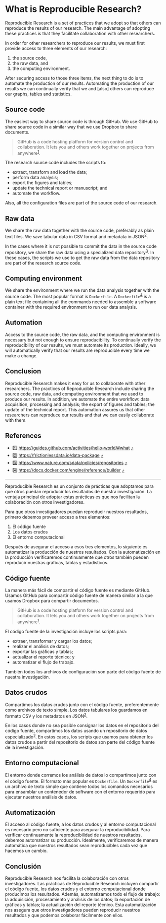 # What is Reproducible Research?

Reproducible Research is a set of practices that we adopt so that others can reproduce the results
of our research. The main advantage of adopting these practices is that they facilitate
collaboration with other researchers.

In order for other researchers to reproduce our results, we must first provide access to three
elements of our research:

1. the source code,
1. the raw data, and
1. the computing environment.

After securing access to those three items, the next thing to do is to automate the production of
our results. Automating the production of our results we can continually verify that we and [also]
others can reproduce our graphs, tables and statistics.

## Source code

The easiest way to share source code is through GitHub. We use GitHub to share source code in a
similar way that we use Dropbox to share documents.

> GitHub is a code hosting platform for version control and collaboration. It lets you and others
> work together on projects from anywhere<sup id = "1">[1](#github)</sup>.

The research source code includes the scripts to:

- extract, transform and load the data;
- perform data analysis;
- export the figures and tables;
- update the technical report or manuscript; and
- automate the workflow.

Also, all the configuration files are part of the source code of our research.

## Raw data

We share the raw data together with the source code, preferably as plain text files. We save tabular
data in CSV format and metadata in JSON<sup id = "2">[2](#datapackage)</sup>.

In the cases where it is not possible to commit the data in the source code repository, we share the
raw data using a specialized data repository<sup id = "3">[3](#data-repos)</sup>. In these cases,
the scripts we use to get the raw data from the data repository are part of the research source
code.

## Computing environment

We share the environment where we run the data analysis together with the source code. The most
popular format is `Dockerfile`. A `Dockerfile`<sup id ="4">[4](#dockerfile)</sup> is a plain text
file containing all the commands needed to assemble a software container with the required
environment to run our data analysis.

## Automation

Access to the source code, the raw data, and the computing environment is necessary but not enough
to ensure reproducibility. To continually verify the reproducibility of our results, we must
automate its production. Ideally, we will automatically verify that our results are reproducible
every time we make a change.

## Conclusion

Reproducible Research makes it easy for us to collaborate with other researchers. The practices of
Reproducible Research include sharing the source code, raw data, and computing environment that we
used to produce our results. In addition, we automate the entire workflow: data acquisition,
processing and analysis; the export of figures and tables; the update of the technical report. This
automation assures us that other researchers can reproduce our results and that we can easily
collaborate with them.

## References

- <a name="github">1️⃣</a> https://guides.github.com/activities/hello-world/#what [⤴️](#1)
- <a name="datapackage">2️⃣</a> https://frictionlessdata.io/data-package [⤴️](#2)
- <a name="data-repos">3️⃣</a> https://www.nature.com/sdata/policies/repositories [⤴️](#3)
- <a name="dockerfile">4️⃣</a> https://docs.docker.com/engine/reference/builder [⤴️](#4)

---

Reproducible Research es un conjunto de prácticas que adoptamos para que otros puedan reproducir los
resultados de nuestra investigación. La ventaja principal de adoptar estas prácticas es que nos
facilitan la colaboración con otros investigadores.

Para que otros investigadores puedan reproducir nuestros resultados, primero debemos proveer acceso
a tres elementos:

1. El código fuente
1. Los datos crudos
1. El entorno computacional

Después de asegurar el acceso a esos tres elementos, lo siguiente es automatizar la producción de
nuestros resultados. Con la automatización en la producción verificaremos continuamente que otros
también pueden reproducir nuestras gráficas, tablas y estadísticos.

## Código fuente

La manera más fácil de compartir el código fuente es mediante GitHub. Usamos GitHub para compartir
código fuente de manera similar a la que usamos Dropbox para compartir documentos.

> GitHub is a code hosting platform for version control and collaboration. It lets you and others
> work together on projects from anywhere<sup id="1">[1](#github)</sup>.

El código fuente de la investigación incluye los scripts para:

- extraer, transformar y cargar los datos;
- realizar el análisis de datos;
- exportar las gráficas y tablas;
- actualizar el reporte técnico; y
- automatizar el flujo de trabajo.

También todos los archivos de configuración son parte del código fuente de nuestra investigación.

## Datos crudos

Compartimos los datos crudos junto con el código fuente, preferentemente como archivos de texto
simple. Los datos tabulares los guardamos en formato CSV y los metadatos en JSON<sup
id="2">[2](#datapackage)</sup>.

En los casos donde no sea posible consignar los datos en el repositorio del código fuente,
compartimos los datos usando un repositorio de datos especializado<sup id="3">[3](#datos)</sup>. En
estos casos, los scripts que usamos para obtener los datos crudos a partir del repositorio de datos
son parte del código fuente de la investigación.

## Entorno computacional

El entorno donde corremos los análisis de datos lo compartimos junto con el código fuente. El
formato más popular es `Dockerfile`. Un `Dockerfile`<sup id="4">[4](#dockerfile)</sup> es un archivo
de texto simple que contiene todos los comandos necesarios para ensamblar un contenedor de software
con el entorno requerido para ejecutar nuestros análisis de datos.

## Automatización

El acceso al código fuente, a los datos crudos y al entorno computacional es necesario pero no
suficiente para asegurar la reproducibilidad. Para verificar continuamente la reproducibilidad de
nuestros resultados, debemos automatizar su producción. Idealmente, verificaremos de manera
automática que nuestros resultados sean reproducibles cada vez que hacemos un cambio.

## Conclusión

Reproducible Research nos facilita la colaboración con otros investigadores. Las prácticas de
Reproducible Research incluyen compartir el código fuente, los datos crudos y el entorno
computacional donde producimos los resultados. Además, automatizamos todo el flujo de trabajo: la
adquisición, procesamiento y análisis de los datos; la exportación de gráficas y tablas; la
actualización del reporte técnico. Esta automatización nos asegura que otros investigadores pueden
reproducir nuestros resultados y que podemos colaborar fácilmente con ellos.
